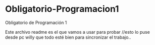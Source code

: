 # Obligatorio-Programacion1
Obligatorio de Programación 1

Este archivo readme es el que vamos a usar para probar
//esto lo puse desde pc willy
que todo esté bien para sincronizar el trabajo..
